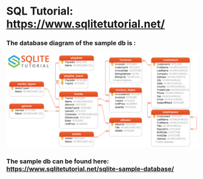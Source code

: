 # SQL Tutorial: https://www.sqlitetutorial.net/

### The database diagram of the sample db is :

![](SQL_diagram.png)


### The sample db can be found here: https://www.sqlitetutorial.net/sqlite-sample-database/

